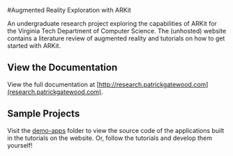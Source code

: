 #Augmented Reality Exploration with ARKit

An undergraduate research project exploring the capabilities of ARKit for the Virginia Tech Department of Computer Science. The (unhosted) website contains a literature review of augmented reality and tutorials on how to get started with ARKit. 

## View the Documentation
View the full documentation at [http://research.patrickgatewood.com](research.patrickgatewood.com).

## Sample Projects
Visit the [demo-apps](https://github.com/pg8wood/ARKit-Research/tree/master/demo-apps) folder to view the source code of the applications built in the tutorials on the website. Or, follow the tutorials and develop them yourself!
